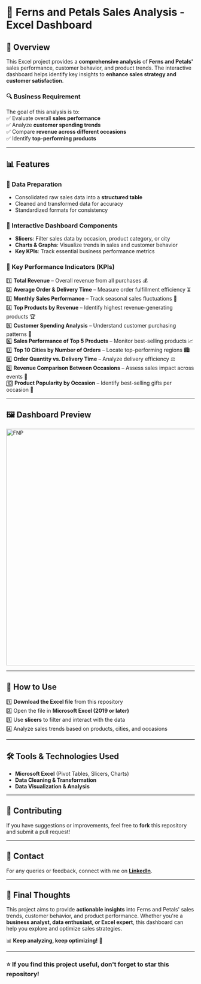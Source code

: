 # 🎁 Ferns and Petals Sales Analysis - Excel Dashboard

## 📌 Overview  
This Excel project provides a **comprehensive analysis** of **Ferns and Petals'** sales performance, customer behavior, and product trends. The interactive dashboard helps identify key insights to **enhance sales strategy and customer satisfaction**.  

### 🔍 **Business Requirement**  
The goal of this analysis is to:  
✅ Evaluate overall **sales performance**  
✅ Analyze **customer spending trends**  
✅ Compare **revenue across different occasions**  
✅ Identify **top-performing products**  

---

## 📊 Features  
### **🔹 Data Preparation**  
- Consolidated raw sales data into a **structured table**  
- Cleaned and transformed data for accuracy  
- Standardized formats for consistency  

### **🔹 Interactive Dashboard Components**  
- **Slicers**: Filter sales data by occasion, product category, or city  
- **Charts & Graphs**: Visualize trends in sales and customer behavior  
- **Key KPIs**: Track essential business performance metrics  

### **🔹 Key Performance Indicators (KPIs)**  
1️⃣ **Total Revenue** – Overall revenue from all purchases 💰  
2️⃣ **Average Order & Delivery Time** – Measure order fulfillment efficiency ⏳  
3️⃣ **Monthly Sales Performance** – Track seasonal sales fluctuations 📆  
4️⃣ **Top Products by Revenue** – Identify highest revenue-generating products 🏆  
5️⃣ **Customer Spending Analysis** – Understand customer purchasing patterns 👤  
6️⃣ **Sales Performance of Top 5 Products** – Monitor best-selling products 📈  
7️⃣ **Top 10 Cities by Number of Orders** – Locate top-performing regions 🏙️  
8️⃣ **Order Quantity vs. Delivery Time** – Analyze delivery efficiency ⚖️  
9️⃣ **Revenue Comparison Between Occasions** – Assess sales impact across events 🎉  
🔟 **Product Popularity by Occasion** – Identify best-selling gifts per occasion 🎁  

---

## 🖼️ Dashboard Preview  

<img width="631" alt="FNP" src="https://github.com/user-attachments/assets/e7033b06-70fa-421a-aa5d-a82c33567e21" />


---

## 🚀 How to Use  
1️⃣ **Download the Excel file** from this repository  
2️⃣ Open the file in **Microsoft Excel (2019 or later)**  
3️⃣ Use **slicers** to filter and interact with the data  
4️⃣ Analyze sales trends based on products, cities, and occasions  

---

## 🛠️ Tools & Technologies Used  
- **Microsoft Excel** (Pivot Tables, Slicers, Charts)  
- **Data Cleaning & Transformation**  
- **Data Visualization & Analysis**  

---

## 📢 Contributing  
If you have suggestions or improvements, feel free to **fork** this repository and submit a pull request!  

---

## 📩 Contact  
For any queries or feedback, connect with me on **[LinkedIn](your-linkedin-url)**.  

---

## 🌟 Final Thoughts  
This project aims to provide **actionable insights** into Ferns and Petals' sales trends, customer behavior, and product performance. Whether you're a **business analyst, data enthusiast, or Excel expert**, this dashboard can help you explore and optimize sales strategies.  

📊 **Keep analyzing, keep optimizing!** 🚀  

---

### ⭐ If you find this project useful, don't forget to **star** this repository!  
